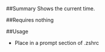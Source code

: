 ##Summary
Shows the current time.

##Requires
nothing

##Usage
* Place in a prompt section of .zshrc
